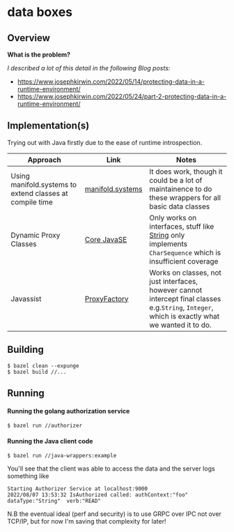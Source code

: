 # data boxes

## Overview

**What is the problem?**

_I described a lot of this detail in the following Blog posts:_
* https://www.josephkirwin.com/2022/05/14/protecting-data-in-a-runtime-environment/
* https://www.josephkirwin.com/2022/05/24/part-2-protecting-data-in-a-runtime-environment/

## Implementation(s)

Trying out with Java firstly due to the ease of runtime introspection.

| Approach  | Link  | Notes   |
|---|---|---|
| Using manifold.systems to extend classes at compile time | [manifold.systems](https://github.com/manifold-systems/manifold/tree/master/manifold-deps-parent/manifold-ext#arithmetic-operators)  | It does work, though it could be a lot of maintainence to do these wrappers for all basic data classes |
| Dynamic Proxy Classes | [Core JavaSE](https://docs.oracle.com/javase/8/docs/technotes/guides/reflection/proxy.html) | Only works on interfaces, stuff like [String](https://docs.oracle.com/javase/9/docs/api/java/lang/String.html) only implements `CharSequence` which is insufficient coverage |
| Javassist | [ProxyFactory](https://www.javassist.org/html/javassist/util/proxy/ProxyFactory.html) | Works on classes, not just interfaces, however cannot intercept final classes e.g.`String`, `Integer`, which is exactly what we wanted it to do. |

## Building 

```
$ bazel clean --expunge
$ bazel build //...
```

## Running

#### Running the golang authorization service
```
$ bazel run //authorizer
```

#### Running the Java client code
```
$ bazel run //java-wrappers:example
```

You'll see that the client was able to access the data and the server logs something like 
```
Starting Authorizer Service at localhost:9000
2022/08/07 13:53:32 IsAuthorized called: authContext:"foo"  dataType:"String"  verb:"READ"
```

N.B the eventual ideal (perf and security) is to use GRPC over IPC not over TCP/IP, but for now I'm saving that complexity for later!